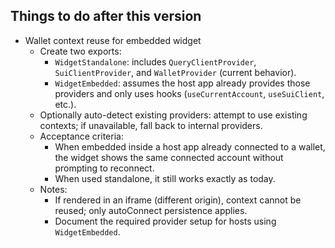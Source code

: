 ## Things to do after this version

- Wallet context reuse for embedded widget
  - Create two exports:
    - `WidgetStandalone`: includes `QueryClientProvider`, `SuiClientProvider`, and `WalletProvider` (current behavior).
    - `WidgetEmbedded`: assumes the host app already provides those providers and only uses hooks (`useCurrentAccount`, `useSuiClient`, etc.).
  - Optionally auto-detect existing providers: attempt to use existing contexts; if unavailable, fall back to internal providers.
  - Acceptance criteria:
    - When embedded inside a host app already connected to a wallet, the widget shows the same connected account without prompting to reconnect.
    - When used standalone, it still works exactly as today.
  - Notes:
    - If rendered in an iframe (different origin), context cannot be reused; only autoConnect persistence applies.
    - Document the required provider setup for hosts using `WidgetEmbedded`.


